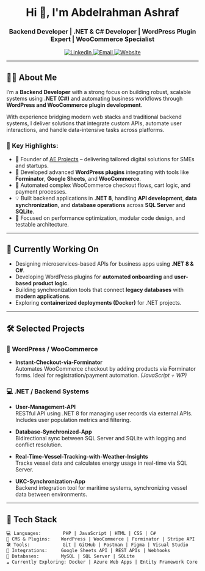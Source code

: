 <h1 align="center">Hi 👋, I'm Abdelrahman Ashraf</h1>
<h3 align="center">Backend Developer | .NET & C# Developer | WordPress Plugin Expert | WooCommerce Specialist</h3>

<p align="center">
  <a href="https://www.linkedin.com/in/abdelrahman-ashraf-elassy/" target="_blank">
    <img src="https://img.shields.io/badge/LinkedIn-0077B5?style=flat-square&logo=linkedin&logoColor=white" alt="LinkedIn" />
  </a>
  <a href="mailto:abdelrahman@aeprojects.org">
    <img src="https://img.shields.io/badge/Email-D14836?style=flat-square&logo=gmail&logoColor=white" alt="Email" />
  </a>
  <a href="https://aeprojects.org/" target="_blank">
    <img src="https://img.shields.io/badge/Website-Visit-blueviolet?style=flat-square" alt="Website" />
  </a>
</p>

---

## 👨‍💼 About Me

I’m a **Backend Developer** with a strong focus on building robust, scalable systems using **.NET (C#)** and automating business workflows through **WordPress and WooCommerce plugin development**.

With experience bridging modern web stacks and traditional backend systems, I deliver solutions that integrate custom APIs, automate user interactions, and handle data-intensive tasks across platforms.

### 🔎 Key Highlights:
- 🧠 Founder of [AE Projects](https://aeprojects.org/) – delivering tailored digital solutions for SMEs and startups.
- 🧩 Developed advanced **WordPress plugins** integrating with tools like **Forminator**, **Google Sheets**, and **WooCommerce**.
- 🛒 Automated complex WooCommerce checkout flows, cart logic, and payment processes.
- 💡 Built backend applications in **.NET 8**, handling **API development**, **data synchronization**, and **database operations** across **SQL Server** and **SQLite**.
- 🧪 Focused on performance optimization, modular code design, and testable architecture.

---

## 🚀 Currently Working On

- Designing microservices-based APIs for business apps using **.NET 8 & C#**.
- Developing WordPress plugins for **automated onboarding** and **user-based product logic**.
- Building synchronization tools that connect **legacy databases** with **modern applications**.
- Exploring **containerized deployments (Docker)** for .NET projects.

---

## 🛠️ Selected Projects

### 🧩 WordPress / WooCommerce

- **Instant-Checkout-via-Forminator**  
  Automates WooCommerce checkout by adding products via Forminator forms. Ideal for registration/payment automation. *(JavaScript + WP)*

### 💻 .NET / Backend Systems

- **User-Management-API**  
  RESTful API using .NET 8 for managing user records via external APIs. Includes user population metrics and filtering.

- **Database-Synchronized-App**  
  Bidirectional sync between SQL Server and SQLite with logging and conflict resolution.

- **Real-Time-Vessel-Tracking-with-Weather-Insights**  
  Tracks vessel data and calculates energy usage in real-time via SQL Server.

- **UKC-Synchronization-App**  
  Backend integration tool for maritime systems, synchronizing vessel data between environments.

---

## 🧰 Tech Stack

```txt
💻 Languages:        PHP | JavaScript | HTML | CSS | C#
🔌 CMS & Plugins:    WordPress | WooCommerce | Forminator | Stripe API
🛠 Tools:            Git | GitHub | Postman | Figma | Visual Studio
🔗 Integrations:     Google Sheets API | REST APIs | Webhooks
💾 Databases:        MySQL | SQL Server | SQLite
☁️ Currently Exploring: Docker | Azure Web Apps | Entity Framework Core

